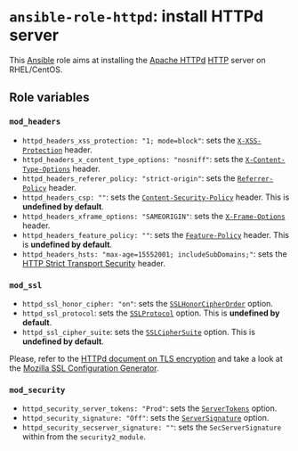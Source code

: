 # `ansible-role-httpd`: install HTTPd server

This [Ansible](https://www.ansible.com) role aims at installing the [Apache HTTPd](https://httpd.apache.org/) [HTTP](https://fr.wikipedia.org/wiki/Hypertext_Transfer_Protocol) server on RHEL/CentOS.

## Role variables

### `mod_headers`

 - `httpd_headers_xss_protection: "1; mode=block"`: sets the [`X-XSS-Protection`](https://developer.mozilla.org/en-US/docs/Web/HTTP/Headers/X-XSS-Protection) header.
 - `httpd_headers_x_content_type_options: "nosniff"`: sets the [`X-Content-Type-Options`](https://developer.mozilla.org/fr/docs/Web/HTTP/Headers/X-Content-Type-Options) header.
 - `httpd_headers_referer_policy: "strict-origin"`: sets the [`Referrer-Policy`](https://developer.mozilla.org/en-US/docs/Web/HTTP/Headers/Referrer-Policy) header.
 - `httpd_headers_csp: ""`: sets the [`Content-Security-Policy`](https://developer.mozilla.org/fr/docs/Web/HTTP/CSP) header. This is **undefined by default**.
 - `httpd_headers_xframe_options: "SAMEORIGIN"`: sets the [`X-Frame-Options`](https://developer.mozilla.org/fr/docs/Web/HTTP/Headers/X-Frame-Options) header.
 - `httpd_headers_feature_policy: ""`: sets the [`Feature-Policy`](https://developer.mozilla.org/en-US/docs/Web/HTTP/Headers/Feature-Policy) header. This is **undefined by default**.
 - `httpd_headers_hsts: "max-age=15552001; includeSubDomains;"`: sets the [HTTP Strict Transport Security](https://developer.mozilla.org/fr/docs/S%C3%A9curit%C3%A9/HTTP_Strict_Transport_Security) header.

### `mod_ssl`

 - `httpd_ssl_honor_cipher: "on"`: sets the [`SSLHonorCipherOrder`](https://httpd.apache.org/docs/current/fr/mod/mod_ssl.html#sslhonorcipherorder) option.
 - `httpd_ssl_protocol`: sets the [`SSLProtocol`](https://httpd.apache.org/docs/2.4/fr/mod/mod_ssl.html#sslprotocol) option. This is **undefined by default**.
 - `httpd_ssl_cipher_suite`: sets the [`SSLCipherSuite`](https://httpd.apache.org/docs/2.4/fr/mod/mod_ssl.html#sslciphersuite) option. This is **undefined by default**.

 Please, refer to the [HTTPd document on TLS encryption](https://httpd.apache.org/docs/2.4/en/ssl/ssl_howto.html) and take a look at the [Mozilla SSL Configuration Generator](https://ssl-config.mozilla.org/).

### `mod_security`

- `httpd_security_server_tokens: "Prod"`: sets the [`ServerTokens`](https://httpd.apache.org/docs/2.4/mod/core.html#servertokens) option.
- `httpd_security_signature: "Off"`: sets the [`ServerSignature`](https://httpd.apache.org/docs/2.4/mod/core.html#servertokens) option.
- `httpd_security_secserver_signature: ""`: sets the `SecServerSignature` within from the `security2_module`.
